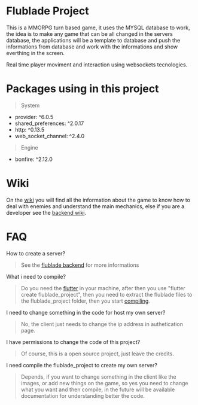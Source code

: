 # Flublade Project

This is a MMORPG turn based game, it uses the MYSQL database to work, the idea is to make any game that can be all changed in the servers database, the applications will be a template to database and push the informations from database and work with the informations and show everthing in the screen.

Real time player moviment and interaction using websockets tecnologies.



# Packages using in this project

> System
- provider: ^6.0.5
- shared_preferences: ^2.0.17
- http: ^0.13.5
- web_socket_channel: ^2.4.0
> Engine
- bonfire: ^2.12.0

# Wiki

On the [wiki](https://github.com/LeandroTheDev/flublade_project/wiki) you will find all the information about the game to know how to deal with enemies and understand the main mechanics, else if you are a developer see the [backend wiki](https://github.com/LeandroTheDev/flublade_backend/wiki).

# FAQ

How to create a server?
> See the [flublade backend](https://github.com/LeandroTheDev/flublade_backend) for more informations

What i need to compile?
> Do you need the [flutter](https://docs.flutter.dev/get-started/install) in your machine, after then you use "flutter create flublade_project", then you need to extract the flublade files to the flublade_project folder, then you start [compiling](https://docs.flutter.dev/deployment/android).

I need to change something in the code for host my own server?
> No, the client just needs to change the ip address in authetication page.

I have permissions to change the code of this project?
> Of course, this is a open source project, just leave the credits.

I need compile the flublade_project to create my own server?
> Depends, if you want to change something in the client like the images, or add new things on the game, so yes you need to change what you want and then compile, in the future will be available documentation for understanding better the code.
